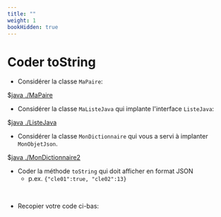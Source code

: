 ```yaml
---
title: ""
weight: 1
bookHidden: true
---
```



<style>
pre > code {
    -webkit-touch-callout: text;
    -webkit-user-select: text;
    -khtml-user-select: text;
    -moz-user-select: text;
    -ms-user-select: text;
    user-select: text;
}
</style>


# Coder toString

* Considérer la classe `MaPaire`:

$[java ./MaPaire]()

* Considérer la classe `MaListeJava` qui implante l'interface `ListeJava`:

$[java ./ListeJava]()

* Considérer la classe `MonDictionnaire` qui vous a servi à implanter `MonObjetJson`.

$[java ./MonDictionnaire2]()

* Coder la méthode `toString` qui doit afficher en format JSON
    * p.ex. `{"cle01":true, "cle02":13}`

 <br>

* Recopier votre code ci-bas:





